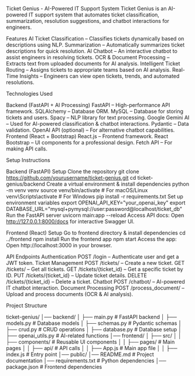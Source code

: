 Ticket Genius - AI-Powered IT Support System
 Ticket Genius is an AI-powered IT support system that automates ticket classification, summarization, resolution suggestions, and chatbot interactions for engineers.

 Features
  AI Ticket Classification – Classifies tickets dynamically based on descriptions using NLP.
  Summarization – Automatically summarizes ticket descriptions for quick resolution.
  AI Chatbot – An interactive chatbot to assist engineers in resolving tickets.
  OCR & Document Processing – Extracts text from uploaded documents for AI analysis.
  Intelligent Ticket Routing – Assigns tickets to appropriate teams based on AI analysis.
  Real-Time Insights – Engineers can view open tickets, trends, and automated resolutions.

 Technologies Used

Backend (FastAPI + AI Processing)
FastAPI – High-performance API framework.
SQLAlchemy – Database ORM.
MySQL – Database for storing tickets and users.
Spacy – NLP library for text processing.
Google Gemini AI – Used for AI-powered classification & chatbot interactions.
Pydantic – Data validation.
OpenAI API (optional) – For alternative chatbot capabilities.
Frontend (React + Bootstrap)
React.js – Frontend framework.
React Bootstrap – UI components for a professional design.
Fetch API – For making API calls.  

Setup Instructions

Backend (FastAPI) Setup
Clone the repository
git clone https://github.com/yourusername/ticket-genius.git
cd ticket-genius/backend
Create a virtual environment & install dependencies
python -m venv venv
source venv/bin/activate  # For macOS/Linux
venv\Scripts\activate     # For Windows
pip install -r requirements.txt
Set up environment variables
export OPENAI_API_KEY="your_openai_key"
export DATABASE_URL="mysql+pymysql://user:password@localhost/ticket_db"
Run the FastAPI server
uvicorn main:app --reload
Access API docs:
  Open http://127.0.0.1:8000/docs for interactive Swagger UI.

Frontend (React) Setup
Go to frontend directory & install dependencies
cd ../frontend
npm install
Run the frontend app
npm start
Access the app:
Open http://localhost:3000 in your browser.

API Endpoints
Authentication
POST /login – Authenticate user and get a JWT token.
Ticket Management
POST /tickets/ – Create a new ticket.
GET /tickets/ – Get all tickets.
GET /tickets/{ticket_id} – Get a specific ticket by ID.
PUT /tickets/{ticket_id} – Update ticket details.
DELETE /tickets/{ticket_id} – Delete a ticket.
Chatbot
POST /chatbot/ – AI-powered IT chatbot interaction.
Document Processing
POST /process_document/ – Upload and process documents (OCR & AI analysis).

Project Structure

ticket-genius/
│── backend/
│   ├── main.py              # FastAPI backend
│   ├── models.py            # Database models
│   ├── schemas.py           # Pydantic schemas
│   ├── crud.py              # CRUD operations
│   ├── database.py          # Database setup
│   ├── openai_utils.py      # AI-related functions
│── frontend/
│   ├── src/
│   │   ├── components/      # Reusable UI components
│   │   ├── pages/           # Main pages
│   │   ├── api/             # API calls
│   │   ├── App.js           # Main app file
│   │   ├── index.js         # Entry point
│── public/
│── README.md                # Project documentation
│── requirements.txt         # Python dependencies
│── package.json             # Frontend dependencies

